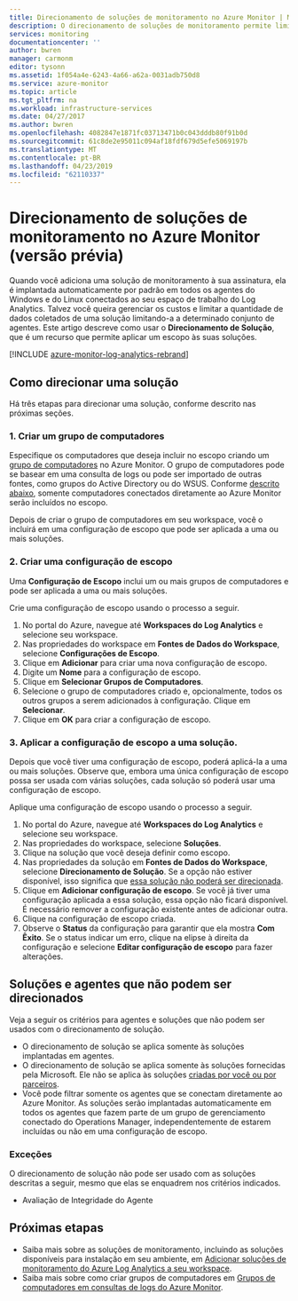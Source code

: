 ```yaml
---
title: Direcionamento de soluções de monitoramento no Azure Monitor | Microsoft Docs
description: O direcionamento de soluções de monitoramento permite limitar as soluções de monitoramento a um conjunto específico de agentes.  Este artigo descreve como criar uma configuração de escopo e aplicá-la a uma solução.
services: monitoring
documentationcenter: ''
author: bwren
manager: carmonm
editor: tysonn
ms.assetid: 1f054a4e-6243-4a66-a62a-0031adb750d8
ms.service: azure-monitor
ms.topic: article
ms.tgt_pltfrm: na
ms.workload: infrastructure-services
ms.date: 04/27/2017
ms.author: bwren
ms.openlocfilehash: 4082847e1871fc03713471b0c043dddb80f91b0d
ms.sourcegitcommit: 61c8de2e95011c094af18fdf679d5efe5069197b
ms.translationtype: MT
ms.contentlocale: pt-BR
ms.lasthandoff: 04/23/2019
ms.locfileid: "62110337"
---
```

# <a name="targeting-monitoring-solutions-in-azure-monitor-preview"></a>Direcionamento de soluções de monitoramento no Azure Monitor (versão prévia)
Quando você adiciona uma solução de monitoramento à sua assinatura, ela é implantada automaticamente por padrão em todos os agentes do Windows e do Linux conectados ao seu espaço de trabalho do Log Analytics.  Talvez você queira gerenciar os custos e limitar a quantidade de dados coletados de uma solução limitando-a a determinado conjunto de agentes.  Este artigo descreve como usar o **Direcionamento de Solução**, que é um recurso que permite aplicar um escopo às suas soluções.

[!INCLUDE [azure-monitor-log-analytics-rebrand](../../../includes/azure-monitor-log-analytics-rebrand.md)]

## <a name="how-to-target-a-solution"></a>Como direcionar uma solução
Há três etapas para direcionar uma solução, conforme descrito nas próximas seções. 


### <a name="1-create-a-computer-group"></a>1. Criar um grupo de computadores
Especifique os computadores que deseja incluir no escopo criando um [grupo de computadores](../platform/computer-groups.md) no Azure Monitor.  O grupo de computadores pode se basear em uma consulta de logs ou pode ser importado de outras fontes, como grupos do Active Directory ou do WSUS. Conforme [descrito abaixo](#solutions-and-agents-that-cant-be-targeted), somente computadores conectados diretamente ao Azure Monitor serão incluídos no escopo.

Depois de criar o grupo de computadores em seu workspace, você o incluirá em uma configuração de escopo que pode ser aplicada a uma ou mais soluções.
 
 
### <a name="2-create-a-scope-configuration"></a>2. Criar uma configuração de escopo
 Uma **Configuração de Escopo** inclui um ou mais grupos de computadores e pode ser aplicada a uma ou mais soluções. 
 
 Crie uma configuração de escopo usando o processo a seguir.  

 1. No portal do Azure, navegue até **Workspaces do Log Analytics** e selecione seu workspace.
 2. Nas propriedades do workspace em **Fontes de Dados do Workspace**, selecione **Configurações de Escopo**.
 3. Clique em **Adicionar** para criar uma nova configuração de escopo.
 4. Digite um **Nome** para a configuração de escopo.
 5. Clique em **Selecionar Grupos de Computadores**.
 6. Selecione o grupo de computadores criado e, opcionalmente, todos os outros grupos a serem adicionados à configuração.  Clique em **Selecionar**.  
 6. Clique em **OK** para criar a configuração de escopo. 


### <a name="3-apply-the-scope-configuration-to-a-solution"></a>3. Aplicar a configuração de escopo a uma solução.
Depois que você tiver uma configuração de escopo, poderá aplicá-la a uma ou mais soluções.  Observe que, embora uma única configuração de escopo possa ser usada com várias soluções, cada solução só poderá usar uma configuração de escopo.

Aplique uma configuração de escopo usando o processo a seguir.  

 1. No portal do Azure, navegue até **Workspaces do Log Analytics** e selecione seu workspace.
 2. Nas propriedades do workspace, selecione **Soluções**.
 3. Clique na solução que você deseja definir como escopo.
 4. Nas propriedades da solução em **Fontes de Dados do Workspace**, selecione **Direcionamento de Solução**.  Se a opção não estiver disponível, isso significa que [essa solução não poderá ser direcionada](#solutions-and-agents-that-cant-be-targeted).
 5. Clique em **Adicionar configuração de escopo**.  Se você já tiver uma configuração aplicada a essa solução, essa opção não ficará disponível.  É necessário remover a configuração existente antes de adicionar outra.
 6. Clique na configuração de escopo criada.
 7. Observe o **Status** da configuração para garantir que ela mostra **Com Êxito**.  Se o status indicar um erro, clique na elipse à direita da configuração e selecione **Editar configuração de escopo** para fazer alterações.

## <a name="solutions-and-agents-that-cant-be-targeted"></a>Soluções e agentes que não podem ser direcionados
Veja a seguir os critérios para agentes e soluções que não podem ser usados com o direcionamento de solução.

- O direcionamento de solução se aplica somente às soluções implantadas em agentes.
- O direcionamento de solução se aplica somente às soluções fornecidas pela Microsoft.  Ele não se aplica às soluções [criadas por você ou por parceiros](solutions-creating.md).
- Você pode filtrar somente os agentes que se conectam diretamente ao Azure Monitor.  As soluções serão implantadas automaticamente em todos os agentes que fazem parte de um grupo de gerenciamento conectado do Operations Manager, independentemente de estarem incluídas ou não em uma configuração de escopo.

### <a name="exceptions"></a>Exceções
O direcionamento de solução não pode ser usado com as soluções descritas a seguir, mesmo que elas se enquadrem nos critérios indicados.

- Avaliação de Integridade do Agente

## <a name="next-steps"></a>Próximas etapas
- Saiba mais sobre as soluções de monitoramento, incluindo as soluções disponíveis para instalação em seu ambiente, em [Adicionar soluções de monitoramento do Azure Log Analytics a seu workspace](solutions.md).
- Saiba mais sobre como criar grupos de computadores em [Grupos de computadores em consultas de logs do Azure Monitor](../platform/computer-groups.md).
